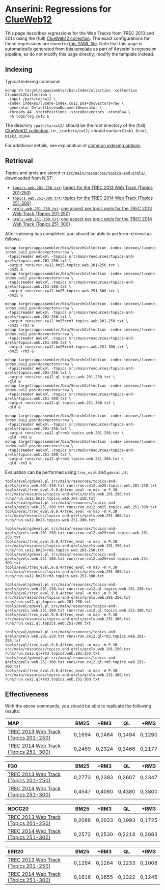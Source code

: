 # Anserini: Regressions for [ClueWeb12](http://lemurproject.org/clueweb12.php/)

This page describes regressions for the Web Tracks from TREC 2013 and 2014 using the (full) [ClueWeb12 collection](http://lemurproject.org/clueweb12.php/).
The exact configurations for these regressions are stored in [this YAML file](../src/main/resources/regression/cw12.yaml).
Note that this page is automatically generated from [this template](../src/main/resources/docgen/templates/cw12.template) as part of Anserini's regression pipeline, so do not modify this page directly; modify the template instead.

## Indexing

Typical indexing command:

```
nohup sh target/appassembler/bin/IndexCollection -collection ClueWeb12Collection \
 -input /path/to/cw12 \
 -index indexes/lucene-index.cw12.pos+docvectors+raw \
 -generator DefaultLuceneDocumentGenerator \
 -threads 44 -storePositions -storeDocvectors -storeRaw \
  >& logs/log.cw12 &
```

The directory `/path/to/cw12/` should be the root directory of the (full) [ClueWeb12 collection](http://lemurproject.org/clueweb12.php/), i.e., `/path/to/cw12/` should contain `Disk1`, `Disk2`, `Disk3`, `Disk4`.

For additional details, see explanation of [common indexing options](common-indexing-options.md).

## Retrieval

Topics and qrels are stored in [`src/main/resources/topics-and-qrels/`](../src/main/resources/topics-and-qrels/), downloaded from NIST:

+ [`topics.web.201-250.txt`](../src/main/resources/topics-and-qrels/topics.web.201-250.txt): [topics for the TREC 2013 Web Track (Topics 201-250)](http://trec.nist.gov/data/web/2013/trec2013-topics.xml)
+ [`topics.web.251-300.txt`](../src/main/resources/topics-and-qrels/topics.web.251-300.txt): [topics for the TREC 2014 Web Track (Topics 251-300)](http://trec.nist.gov/data/web/2014/trec2014-topics.xml)
+ [`qrels.web.201-250.txt`](../src/main/resources/topics-and-qrels/qrels.web.201-250.txt): [one aspect per topic qrels for the TREC 2013 Web Track (Topics 201-250)](http://trec.nist.gov/data/web/2013/qrels.adhoc.txt)
+ [`qrels.web.251-300.txt`](../src/main/resources/topics-and-qrels/qrels.web.251-300.txt): [one aspect per topic qrels for the TREC 2014 Web Track (Topics 251-300)](http://trec.nist.gov/data/web/2014/qrels.adhoc.txt)

After indexing has completed, you should be able to perform retrieval as follows:

```
nohup target/appassembler/bin/SearchCollection -index indexes/lucene-index.cw12.pos+docvectors+raw \
 -topicreader Webxml -topics src/main/resources/topics-and-qrels/topics.web.201-250.txt \
 -output runs/run.cw12.bm25.topics.web.201-250.txt \
 -bm25 &
nohup target/appassembler/bin/SearchCollection -index indexes/lucene-index.cw12.pos+docvectors+raw \
 -topicreader Webxml -topics src/main/resources/topics-and-qrels/topics.web.251-300.txt \
 -output runs/run.cw12.bm25.topics.web.251-300.txt \
 -bm25 &

nohup target/appassembler/bin/SearchCollection -index indexes/lucene-index.cw12.pos+docvectors+raw \
 -topicreader Webxml -topics src/main/resources/topics-and-qrels/topics.web.201-250.txt \
 -output runs/run.cw12.bm25+rm3.topics.web.201-250.txt \
 -bm25 -rm3 &
nohup target/appassembler/bin/SearchCollection -index indexes/lucene-index.cw12.pos+docvectors+raw \
 -topicreader Webxml -topics src/main/resources/topics-and-qrels/topics.web.251-300.txt \
 -output runs/run.cw12.bm25+rm3.topics.web.251-300.txt \
 -bm25 -rm3 &

nohup target/appassembler/bin/SearchCollection -index indexes/lucene-index.cw12.pos+docvectors+raw \
 -topicreader Webxml -topics src/main/resources/topics-and-qrels/topics.web.201-250.txt \
 -output runs/run.cw12.ql.topics.web.201-250.txt \
 -qld &
nohup target/appassembler/bin/SearchCollection -index indexes/lucene-index.cw12.pos+docvectors+raw \
 -topicreader Webxml -topics src/main/resources/topics-and-qrels/topics.web.251-300.txt \
 -output runs/run.cw12.ql.topics.web.251-300.txt \
 -qld &

nohup target/appassembler/bin/SearchCollection -index indexes/lucene-index.cw12.pos+docvectors+raw \
 -topicreader Webxml -topics src/main/resources/topics-and-qrels/topics.web.201-250.txt \
 -output runs/run.cw12.ql+rm3.topics.web.201-250.txt \
 -qld -rm3 &
nohup target/appassembler/bin/SearchCollection -index indexes/lucene-index.cw12.pos+docvectors+raw \
 -topicreader Webxml -topics src/main/resources/topics-and-qrels/topics.web.251-300.txt \
 -output runs/run.cw12.ql+rm3.topics.web.251-300.txt \
 -qld -rm3 &
```

Evaluation can be performed using `trec_eval` and `gdeval.pl`:

```
tools/eval/gdeval.pl src/main/resources/topics-and-qrels/qrels.web.201-250.txt runs/run.cw12.bm25.topics.web.201-250.txt
tools/eval/trec_eval.9.0.4/trec_eval -m map -m P.30 src/main/resources/topics-and-qrels/qrels.web.201-250.txt runs/run.cw12.bm25.topics.web.201-250.txt
tools/eval/gdeval.pl src/main/resources/topics-and-qrels/qrels.web.251-300.txt runs/run.cw12.bm25.topics.web.251-300.txt
tools/eval/trec_eval.9.0.4/trec_eval -m map -m P.30 src/main/resources/topics-and-qrels/qrels.web.251-300.txt runs/run.cw12.bm25.topics.web.251-300.txt

tools/eval/gdeval.pl src/main/resources/topics-and-qrels/qrels.web.201-250.txt runs/run.cw12.bm25+rm3.topics.web.201-250.txt
tools/eval/trec_eval.9.0.4/trec_eval -m map -m P.30 src/main/resources/topics-and-qrels/qrels.web.201-250.txt runs/run.cw12.bm25+rm3.topics.web.201-250.txt
tools/eval/gdeval.pl src/main/resources/topics-and-qrels/qrels.web.251-300.txt runs/run.cw12.bm25+rm3.topics.web.251-300.txt
tools/eval/trec_eval.9.0.4/trec_eval -m map -m P.30 src/main/resources/topics-and-qrels/qrels.web.251-300.txt runs/run.cw12.bm25+rm3.topics.web.251-300.txt

tools/eval/gdeval.pl src/main/resources/topics-and-qrels/qrels.web.201-250.txt runs/run.cw12.ql.topics.web.201-250.txt
tools/eval/trec_eval.9.0.4/trec_eval -m map -m P.30 src/main/resources/topics-and-qrels/qrels.web.201-250.txt runs/run.cw12.ql.topics.web.201-250.txt
tools/eval/gdeval.pl src/main/resources/topics-and-qrels/qrels.web.251-300.txt runs/run.cw12.ql.topics.web.251-300.txt
tools/eval/trec_eval.9.0.4/trec_eval -m map -m P.30 src/main/resources/topics-and-qrels/qrels.web.251-300.txt runs/run.cw12.ql.topics.web.251-300.txt

tools/eval/gdeval.pl src/main/resources/topics-and-qrels/qrels.web.201-250.txt runs/run.cw12.ql+rm3.topics.web.201-250.txt
tools/eval/trec_eval.9.0.4/trec_eval -m map -m P.30 src/main/resources/topics-and-qrels/qrels.web.201-250.txt runs/run.cw12.ql+rm3.topics.web.201-250.txt
tools/eval/gdeval.pl src/main/resources/topics-and-qrels/qrels.web.251-300.txt runs/run.cw12.ql+rm3.topics.web.251-300.txt
tools/eval/trec_eval.9.0.4/trec_eval -m map -m P.30 src/main/resources/topics-and-qrels/qrels.web.251-300.txt runs/run.cw12.ql+rm3.topics.web.251-300.txt
```

## Effectiveness

With the above commands, you should be able to replicate the following results:

MAP                                     | BM25      | +RM3      | QL        | +RM3      |
:---------------------------------------|-----------|-----------|-----------|-----------|
[TREC 2013 Web Track (Topics 201-250)](../src/main/resources/topics-and-qrels/topics.web.201-250.txt)| 0,1694    | 0,1464    | 0,1494    | 0,1290    |
[TREC 2014 Web Track (Topics 251-300)](../src/main/resources/topics-and-qrels/topics.web.251-300.txt)| 0,2469    | 0,2324    | 0,2466    | 0,2177    |


P30                                     | BM25      | +RM3      | QL        | +RM3      |
:---------------------------------------|-----------|-----------|-----------|-----------|
[TREC 2013 Web Track (Topics 201-250)](../src/main/resources/topics-and-qrels/topics.web.201-250.txt)| 0,2773    | 0,2393    | 0,2607    | 0,2347    |
[TREC 2014 Web Track (Topics 251-300)](../src/main/resources/topics-and-qrels/topics.web.251-300.txt)| 0,4547    | 0,4080    | 0,4380    | 0,3800    |


NDCG20                                  | BM25      | +RM3      | QL        | +RM3      |
:---------------------------------------|-----------|-----------|-----------|-----------|
[TREC 2013 Web Track (Topics 201-250)](../src/main/resources/topics-and-qrels/topics.web.201-250.txt)| 0,2088    | 0,2033    | 0,1993    | 0,1725    |
[TREC 2014 Web Track (Topics 251-300)](../src/main/resources/topics-and-qrels/topics.web.251-300.txt)| 0,2572    | 0,2530    | 0,2218    | 0,2083    |


ERR20                                   | BM25      | +RM3      | QL        | +RM3      |
:---------------------------------------|-----------|-----------|-----------|-----------|
[TREC 2013 Web Track (Topics 201-250)](../src/main/resources/topics-and-qrels/topics.web.201-250.txt)| 0,1284    | 0,1264    | 0,1233    | 0,1008    |
[TREC 2014 Web Track (Topics 251-300)](../src/main/resources/topics-and-qrels/topics.web.251-300.txt)| 0,1616    | 0,1655    | 0,1322    | 0,1245    |
